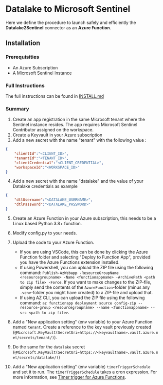 # Datalake to Microsoft Sentinel

Here we define the procedure to launch safely and efficiently the **Datalake2Sentinel** connector as an **Azure Function**.

## Installation

### Prerequisities
- An Azure Subscription 
- A Microsoft Sentinel Instance

### Full Instructions

The full instructions can be found in [INSTALL.md](INSTALL.md)

### Summary

1. Create an app registration in the same Microsoft tenant where the Sentinel instance resides. The app requires Microsoft Sentinel Contributor assigned on the workspace.
2. Create a Keyvault in your Azure subscription
3. Add a new secret with the name "tenant" with the following value : 
```json
{
    "clientId":"<CLIENT_ID>",
    "tenantId":"<TENANT_ID>",
    "clientCredential":"<CLIENT_CREDENTIAL>",
    "workspaceId":"<WORKSPACE_ID>"
}
```
4. Add a new secret with the name "datalake" and the value of your Datalake credentials as example
```json
{
    "dtlUsername":"<DATALAKE_USERNAME>",
    "dtlPassword":"<DATALAKE_PASSWORD>"
}
```
5. Create an Azure Function in your Azure subscription, this needs to be a Linux based Python 3.8+ function.
6. Modify config.py to your needs. 
7. Upload the code to your Azure Function. 
   * If you are using VSCode, this can be done by clicking the Azure Function folder and selecting "Deploy to Function App", provided you have the Azure Functions extension installed.
   * If using Powershell, you can upload the ZIP file using the following command: `Publish-AzWebapp -ResourceGroupName <resourcegroupname> -Name <functionappname> -ArchivePath <path to zip file> -Force`. If you want to make changes to the ZIP-file, simply send the contents of the `AzureFunction`-folder (minus any `.venv`-folder you might have created) to a ZIP-file and upload that.
   * If using AZ CLI, you can upload the ZIP file using the following command: `az functionapp deployment source config-zip --resource-group <resourcegroupname> --name <functionappname> --src <path to zip file>`.

8. Add a "New application setting" (env variable) to your Azure Function named `tenant`. Create a reference to the key vault previously created (`@Microsoft.KeyVault(SecretUri=https://<keyvaultname>.vault.azure.net/secrets/tenant/)`).
9. Do the same for the `datalake` secret (`@Microsoft.KeyVault(SecretUri=https://<keyvaultname>.vault.azure.net/secrets/datalake/)`)
10. Add a "New application setting" (env variable) `timerTriggerSchedule` and set it to run. The `timerTriggerSchedule` takes a cron expression. For more information, see [Timer trigger for Azure Functions](https://learn.microsoft.com/en-us/azure/azure-functions/functions-bindings-timer?tabs=python-v2%2Cin-process&pivots=programming-language-python).